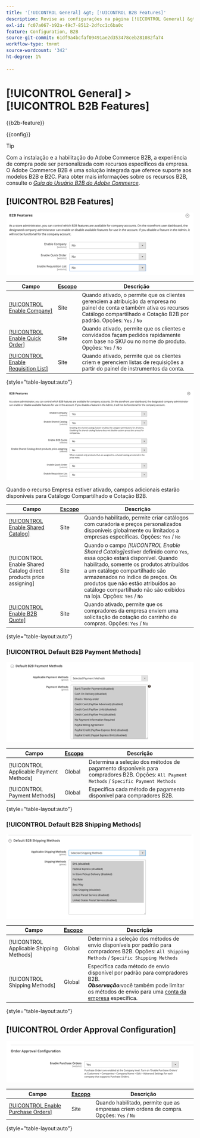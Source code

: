```yaml
---
title: '[!UICONTROL General] &gt; [!UICONTROL B2B Features]'
description: Revise as configurações na página [!UICONTROL General] &gt; [!UICONTROL B2B Features] do Administrador do Commerce.
exl-id: fc07a067-b92a-49c7-8512-2dfcc1c6ba0c
feature: Configuration, B2B
source-git-commit: 61df9a4bcfaf09491ae2d353478ceb281082fa74
workflow-type: tm+mt
source-wordcount: '342'
ht-degree: 1%

---
```


# [!UICONTROL General] > [!UICONTROL B2B Features]

{{b2b-feature}}

{{config}}

>[!TIP]
>
>Com a instalação e a habilitação do Adobe Commerce B2B, a experiência de compra pode ser personalizada com recursos específicos da empresa. O Adobe Commerce B2B é uma solução integrada que oferece suporte aos modelos B2B e B2C. Para obter mais informações sobre os recursos B2B, consulte o [_Guia do Usuário B2B do Adobe Commerce_](https://experienceleague.adobe.com/docs/commerce-admin/b2b/introduction.html?lang=pt-BR).

## [!UICONTROL B2B Features]

![Recursos B2B](./assets/b2b-features.png)<!-- zoom -->

| Campo | [Escopo](../../getting-started/websites-stores-views.md#scope-settings) | Descrição |
|------- |----------------------------------------------------------------------- |------------ |
| [[!UICONTROL Enable Company]](../../b2b/account-companies.md) | Site | Quando ativado, o permite que os clientes gerenciem a atribuição da empresa no painel de conta e também ativa os recursos Catálogo compartilhado e Cotação B2B por padrão. Opções: `Yes` / `No` |
| [[!UICONTROL Enable Quick Order]](../../b2b/quick-order.md) | Site | Quando ativado, permite que os clientes e convidados façam pedidos rapidamente com base no SKU ou no nome do produto. Opções: `Yes` / `No` |
| [[!UICONTROL Enable Requisition List]](../../b2b/configure-requisition-lists.md) | Site | Quando ativado, permite que os clientes criem e gerenciem listas de requisições a partir do painel de instrumentos da conta. |

{style="table-layout:auto"}

![Recursos B2B com empresas e catálogos compartilhados habilitados](./assets/b2b-features-company-enabled.png)<!-- zoom -->

Quando o recurso Empresa estiver ativado, campos adicionais estarão disponíveis para Catálogo Compartilhado e Cotação B2B.

| Campo | [Escopo](../../getting-started/websites-stores-views.md#scope-settings) | Descrição |
|------- |----------------------------------------------------------------------- |------------ |
| [[!UICONTROL Enable Shared Catalog]](../../b2b/catalog-shared.md) | Site | Quando habilitado, permite criar catálogos com curadoria e preços personalizados disponíveis globalmente ou limitados a empresas específicas. Opções: `Yes` / `No` |
| [!UICONTROL Enable Shared Catalog direct products price assigning] | Site | Quando o campo _[!UICONTROL Enable Shared Catalog]_&#x200B;estiver definido como `Yes`, essa opção estará disponível. Quando habilitado, somente os produtos atribuídos a um catálogo compartilhado são armazenados no índice de preços. Os produtos que não estão atribuídos ao catálogo compartilhado não são exibidos na loja. Opções: `Yes` / `No` |
| [[!UICONTROL Enable B2B Quote]](../../b2b/configure-quotes.md) | Site | Quando ativado, permite que os compradores da empresa enviem uma solicitação de cotação do carrinho de compras. Opções: `Yes` / `No` |

{style="table-layout:auto"}

### [!UICONTROL Default B2B Payment Methods]

![Configuração B2B - configurações do método de pagamento padrão](./assets/b2b-features-default-payment-methods.png)<!-- zoom -->

| Campo | [Escopo](../../getting-started/websites-stores-views.md#scope-settings) | Descrição |
|------- |----------------------------------------------------------------------- |------------ |
| [!UICONTROL Applicable Payment Methods] | Global | Determina a seleção dos métodos de pagamento disponíveis para compradores B2B. Opções: `All Payment Methods` / `Specific Payment Methods` |
| [!UICONTROL Payment Methods] | Global | Especifica cada método de pagamento disponível para compradores B2B. |

{style="table-layout:auto"}

### [!UICONTROL Default B2B Shipping Methods]

![Configuração B2B - métodos de envio padrão](./assets/b2b-features-shipping-methods.png)<!-- zoom -->

| Campo | [Escopo](../../getting-started/websites-stores-views.md#scope-settings) | Descrição |
|------- |----------------------------------------------------------------------- |------------ |
| [!UICONTROL Applicable Shipping Methods] | Global | Determina a seleção dos métodos de envio disponíveis por padrão para compradores B2B. Opções: `All Shipping Methods` / `Specific Shipping Methods` |
| [!UICONTROL Shipping Methods] | Global | Especifica cada método de envio disponível por padrão para compradores B2B. <br/>**_Observação:_**&#x200B;você também pode limitar os métodos de envio para uma [conta da empresa](../../b2b/account-companies.md) específica. |

{style="table-layout:auto"}

## [!UICONTROL Order Approval Configuration]

![Recursos B2B - Configuração de Aprovação de Pedido](./assets/b2b-features-order-approval.png)<!-- zoom -->

| Campo | [Escopo](../../getting-started/websites-stores-views.md#scope-settings) | Descrição |
|------- |----------------------------------------------------------------------- |------------ |
| [[!UICONTROL Enable Purchase Orders]](../../stores-purchase/purchase-order.md) | Site | Quando habilitado, permite que as empresas criem ordens de compra. Opções: `Yes` / `No` |

{style="table-layout:auto"}


